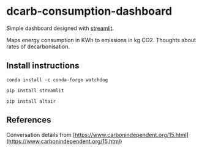 # dcarb-consumption-dashboard

Simple dashboard designed with [streamlit](https://www.streamlit.io/).

Maps energy consumption in KWh to emissions in kg CO2. Thoughts about rates of decarbonisation. 

## Install instructions 

`conda install -c conda-forge watchdog`

`pip install streamlit`

`pip install altair`

## References

Conversation details from [https://www.carbonindependent.org/15.html](https://www.carbonindependent.org/15.html)

